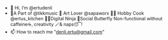 - 👋 Hi, I’m @ertudenli 
- 🎼A Part of @tikkmusic 🎨 Art Lover @sapaworx 👨‍🍳 Hobby Cook @ertus_kitchen 🥷🏻Digital Ninja 🦋Social Butterfly
Non-functional without caffeine☕, creativity 🪄& naps😴!
- 📫 How to reach me "denli.ertu@gmail.com"

<!---
ertudenli/ertudenli is a ✨ special ✨ repository because its `README.md` (this file) appears on your GitHub profile.
You can click the Preview link to take a look at your changes.
--->
